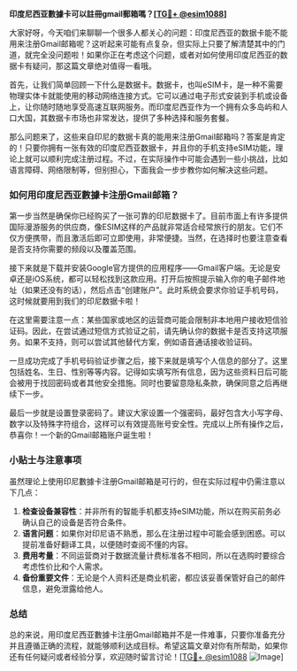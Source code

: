 **印度尼西亚數據卡可以註冊gmail郵箱嗎？[[TG💪+ @esim1088](https://t.me/s/esim1088)]**

大家好呀，今天咱们来聊聊一个很多人都关心的问题：印度尼西亚的数据卡能不能用来注册Gmail邮箱呢？这听起来可能有点复杂，但实际上只要了解清楚其中的门道，就完全没问题啦！如果你正在考虑这个问题，或者对如何使用印度尼西亚的数据卡有疑问，那这篇文章绝对值得一看哦。

首先，让我们简单回顾一下什么是数据卡。数据卡，也叫eSIM卡，是一种不需要物理实体卡就能使用的移动网络连接方式。它可以通过电子形式安装到手机或设备上，让你随时随地享受高速互联网服务。而印度尼西亚作为一个拥有众多岛屿和人口大国，其数据卡市场也非常发达，提供了多种选择和服务套餐。

那么问题来了，这些来自印尼的数据卡真的能用来注册Gmail邮箱吗？答案是肯定的！只要你拥有一张有效的印度尼西亚数据卡，并且你的手机支持eSIM功能，理论上就可以顺利完成注册过程。不过，在实际操作中可能会遇到一些小挑战，比如语言障碍、网络限制等，但别担心，下面我会一步步教你如何解决这些问题。

### 如何用印度尼西亚數據卡注册Gmail邮箱？

第一步当然是确保你已经购买了一张可靠的印尼数据卡了。目前市面上有许多提供国际漫游服务的供应商，像ESIM这样的产品就非常适合经常旅行的朋友。它们不仅方便携带，而且激活后即可立即使用，非常便捷。当然，在选择时也要注意查看是否支持你需要的频段以及覆盖范围。

接下来就是下载并安装Google官方提供的应用程序——Gmail客户端。无论是安卓还是iOS系统，都可以轻松找到这款应用。打开后按照提示输入你的电子邮件地址（如果还没有的话），然后点击“创建账户”。此时系统会要求你验证手机号码，这时候就要用到我们的印尼数据卡啦！

在这里需要注意一点：某些国家或地区的运营商可能会限制非本地用户接收短信验证码。因此，在尝试通过短信方式验证之前，请先确认你的数据卡是否支持这项服务。如果不支持，则可以尝试其他替代方案，例如语音通话接收验证码。

一旦成功完成了手机号码验证步骤之后，接下来就是填写个人信息的部分了。这里包括姓名、生日、性别等等内容。记得如实填写所有信息，因为这些资料日后可能会被用于找回密码或者其他安全措施。同时也要留意隐私条款，确保同意之后再继续下一步。

最后一步就是设置登录密码了。建议大家设置一个强密码，最好包含大小写字母、数字以及特殊字符组合，这样可以有效提高账号安全性。完成以上所有操作之后，恭喜你！一个新的Gmail邮箱账户诞生啦！

### 小贴士与注意事项

虽然理论上使用印尼數據卡注册Gmail邮箱是可行的，但在实际过程中仍需注意以下几点：

1. **检查设备兼容性**：并非所有的智能手机都支持eSIM功能，所以在购买前务必确认自己的设备是否符合条件。
2. **语言问题**：如果你对印尼语不熟悉，那么在注册过程中可能会感到困惑。可以提前准备好翻译工具，以便随时查阅不懂的内容。
3. **费用考量**：不同运营商对于数据流量计费标准各不相同，所以在选购时要综合考虑性价比和个人需求。
4. **备份重要文件**：无论是个人资料还是商业机密，都应该妥善保管好自己的邮件信息，避免泄露给他人。

### 总结

总的来说，用印度尼西亚數據卡注册Gmail邮箱并不是一件难事，只要你准备充分并且遵循正确的流程，就能够顺利达成目标。希望这篇文章对你有所帮助，如果你还有任何疑问或者经验分享，欢迎随时留言讨论！[[TG💪+ @esim1088](https://t.me/s/esim1088) ![Image](https://i.postimg.cc/4NQfJmqS/Snipaste-2025-05-13-00-14-12.png)]